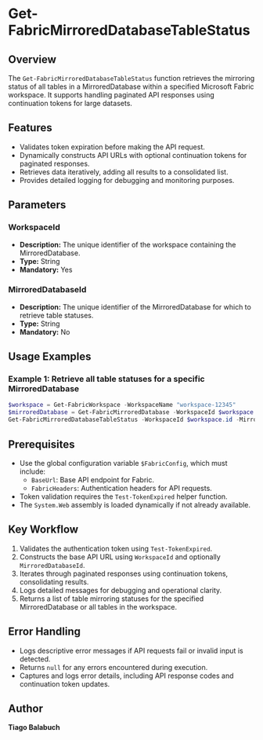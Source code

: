 # Get-FabricMirroredDatabaseTableStatus

## Overview

The `Get-FabricMirroredDatabaseTableStatus` function retrieves the mirroring status of all tables in a MirroredDatabase within a specified Microsoft Fabric workspace. It supports handling paginated API responses using continuation tokens for large datasets.

## Features

- Validates token expiration before making the API request.
- Dynamically constructs API URLs with optional continuation tokens for paginated responses.
- Retrieves data iteratively, adding all results to a consolidated list.
- Provides detailed logging for debugging and monitoring purposes.

## Parameters

### WorkspaceId

- **Description:** The unique identifier of the workspace containing the MirroredDatabase.
- **Type:** String
- **Mandatory:** Yes

### MirroredDatabaseId

- **Description:** The unique identifier of the MirroredDatabase for which to retrieve table statuses.
- **Type:** String
- **Mandatory:** No

## Usage Examples

### Example 1: Retrieve all table statuses for a specific MirroredDatabase

```powershell
$workspace = Get-FabricWorkspace -WorkspaceName "workspace-12345"
$mirroredDatabase = Get-FabricMirroredDatabase -WorkspaceId $workspace.id -MirroredDatabaseName "WideWorldImportersDW"
Get-FabricMirroredDatabaseTableStatus -WorkspaceId $workspace.id -MirroredDatabaseId $mirroredDatabase.id
```

## Prerequisites

- Use the global configuration variable `$FabricConfig`, which must include:
  - `BaseUrl`: Base API endpoint for Fabric.
  - `FabricHeaders`: Authentication headers for API requests.
- Token validation requires the `Test-TokenExpired` helper function.
- The `System.Web` assembly is loaded dynamically if not already available.

## Key Workflow

1. Validates the authentication token using `Test-TokenExpired`.
2. Constructs the base API URL using `WorkspaceId` and optionally `MirroredDatabaseId`.
3. Iterates through paginated responses using continuation tokens, consolidating results.
4. Logs detailed messages for debugging and operational clarity.
5. Returns a list of table mirroring statuses for the specified MirroredDatabase or all tables in the workspace.

## Error Handling

- Logs descriptive error messages if API requests fail or invalid input is detected.
- Returns `null` for any errors encountered during execution.
- Captures and logs error details, including API response codes and continuation token updates.

## Author

**Tiago Balabuch**

